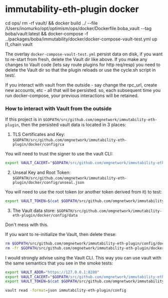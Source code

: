 # immutability-eth-plugin docker
cd ops/
rm -rf vault/ && docker build ../ --file /Users/inomurko/opt/optimism/ops/docker/Dockerfile.boba_vault --tag boba/vault:latest && docker-compose -f ../packages/boba/immutability/docker/docker-compose-vault-test.yml up l1_chain vault

The overlay `docker-compose-vault-test.yml` persist data on disk, if you want to re-start from fresh, delete the Vault dir like above.
If you make any changes to Vault code (lets say route plugins for http req/resp) you need to delete the Vault dir so that the plugin reloads or use the cycle.sh script in test/.

If you interact with vault from the outside - say change the rpc_url, create new accounts, etc - all that will be persisted. so, each subsequent time you run docker-compose, your previous interactions will be retained.

### How to interact with Vault from the outside

If this project is in `$GOPATH/src/github.com/omgnetwork/immutability-eth-plugin`, then the persisted vault data is located in 3 places:

1. TLS Certificates and Key: `$GOPATH/src/github.com/omgnetwork/immutability-eth-plugin/docker/config/ca`

You will need to trust the signer to use the vault CLI:

```bash
export VAULT_CACERT="$GOPATH/src/github.com/omgnetwork/immutability-eth-plugin/docker/config/ca.crt"
```

2. Unseal Key and Root Token: `$GOPATH/src/github.com/omgnetwork/immutability-eth-plugin/docker/config/unseal.json`

You will need to use the root token (or another token derived from it) to test:

```bash
export VAULT_TOKEN=$(cat $GOPATH/src/github.com/omgnetwork/immutability-eth-plugin/docker/config/unseal.json | jq -r .root_token)
```

3. The Vault data store: `$GOPATH/src/github.com/omgnetwork/immutability-eth-plugin/docker/config/data`

Don't mess with this.

If you want to re-initialize the Vault, then delete these:

```bash
rm $GOPATH/src/github.com/omgnetwork/immutability-eth-plugin/config/docker/unseal.json
rm -fr $GOPATH/src/github.com/omgnetwork/immutability-eth-plugin/docker/config/data
```

I would strongly advise using the Vault CLI. This way you can use vault with the same semantics that you see in the smoke tests:

```bash
export VAULT_ADDR="https://127.0.0.1:8200"
export VAULT_CACERT="$GOPATH/src/github.com/omgnetwork/immutability-eth-plugin/docker/config/ca.crt"
export VAULT_TOKEN=$(cat $GOPATH/src/github.com/omgnetwork/immutability-eth-plugin/docker/config/unseal.json | jq -r .root_token)

vault read -format=json immutability-eth-plugin/config

```
